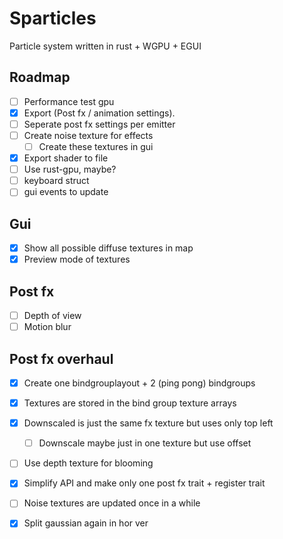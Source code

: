 # Sparticles
Particle system written in rust + WGPU + EGUI

## Roadmap
- [ ] Performance test gpu
- [x] Export (Post fx / animation settings).
- [ ] Seperate post fx settings per emitter
- [ ] Create noise texture for effects
  - [ ] Create these textures in gui
- [x] Export shader to file
- [ ] Use rust-gpu, maybe?
- [ ] keyboard struct
- [ ] gui events to update

## Gui
- [x] Show all possible diffuse textures in map
- [x] Preview mode of textures

## Post fx
- [ ] Depth of view
- [ ] Motion blur

## Post fx overhaul
- [x] Create one bindgrouplayout + 2 (ping pong) bindgroups
- [x] Textures are stored in the bind group texture arrays 
- [x] Downscaled is just the same fx texture but uses only top left
  - [ ] Downscale maybe just in one texture but use offset
- [ ] Use depth texture for blooming
- [x] Simplify API and make only one post fx trait + register trait
- [ ] Noise textures are updated once in a while
- [x] Split gaussian again in hor ver

